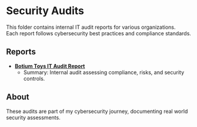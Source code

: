 # Security Audits  
This folder contains internal IT audit reports for various organizations.  
Each report follows cybersecurity best practices and compliance standards.  

## Reports  
- **[Botium Toys IT Audit Report](./botium-toys-it-audit-report.pdf)**  
  - Summary: Internal audit assessing compliance, risks, and security controls.  

## About  
These audits are part of my cybersecurity journey, documenting real world security assessments.
